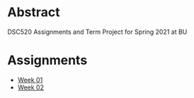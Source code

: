 # Abstract

DSC520 Assignments and Term Project for Spring 2021 at BU
# Assignments

- [Week 01](https://github.com/choman/dsc520/week01/README.md)
- [Week 02](https://github.com/choman/dsc520/week02/README.md)
